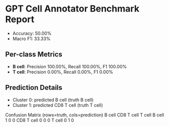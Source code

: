 # GPT Cell Annotator Benchmark Report

- Accuracy: 50.00%
- Macro F1: 33.33%

## Per-class Metrics

- **B cell**: Precision 100.00%, Recall 100.00%, F1 100.00%
- **T cell**: Precision 0.00%, Recall 0.00%, F1 0.00%

## Prediction Details

- Cluster 0: predicted B cell (truth B cell)
- Cluster 1: predicted CD8 T cell (truth T cell)

Confusion Matrix (rows=truth, cols=prediction)
 	B cell	CD8 T cell	T cell
B cell	1	0	0
CD8 T cell	0	0	0
T cell	0	1	0
